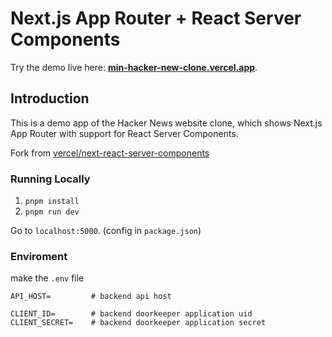 # Next.js App Router + React Server Components

Try the demo live here: [**min-hacker-new-clone.vercel.app**](https://min-hacker-new-clone.vercel.app/).

## Introduction

This is a demo app of the Hacker News website clone, which shows Next.js App Router with support for React Server Components.

Fork from [vercel/next-react-server-components](https://github.com/vercel/next-react-server-components)

### Running Locally

1. `pnpm install`
2. `pnpm run dev`

Go to `localhost:5000`. (config in `package.json`)

### Enviroment

make the `.env` file

```
API_HOST=         # backend api host

CLIENT_ID=        # backend doorkeeper application uid
CLIENT_SECRET=    # backend doorkeeper application secret
```
